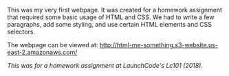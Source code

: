 This was my very first webpage. It was created for a homework assignment that required some basic
usage of HTML and CSS. We had to write a few paragraphs, add some styling, and use certain HTML elements and CSS selectors. 

The webpage can be viewed at: http://html-me-something.s3-website.us-east-2.amazonaws.com/


*This was for a homework assignment at LaunchCode's Lc101 (2018).*
